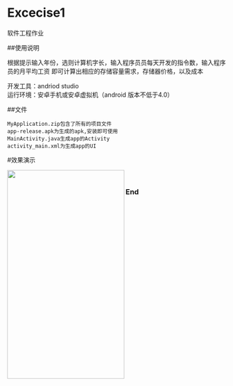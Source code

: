 # Excecise1  

软件工程作业  

##使用说明  

根据提示输入年份，选则计算机字长，输入程序员员每天开发的指令数，输入程序员的月平均工资
即可计算出相应的存储容量需求，存储器价格，以及成本  

开发工具：andriod studio  
运行环境：安卓手机或安卓虚拟机（android 版本不低于4.0）  

##文件  

    MyApplication.zip包含了所有的项目文件  
    app-release.apk为生成的apk,安装即可使用  
    MainActivity.java生成app的Activity  
    activity_main.xml为生成app的UI  

#效果演示  

<a href="url"><img src="https://github.com/JiSanSET/se_task/blob/master/1705010301-%E6%9D%8E%E6%9D%B0/task1/1p563-p90oa.gif" align="left" height="480" width="270" ></a><br/>  

### End  
